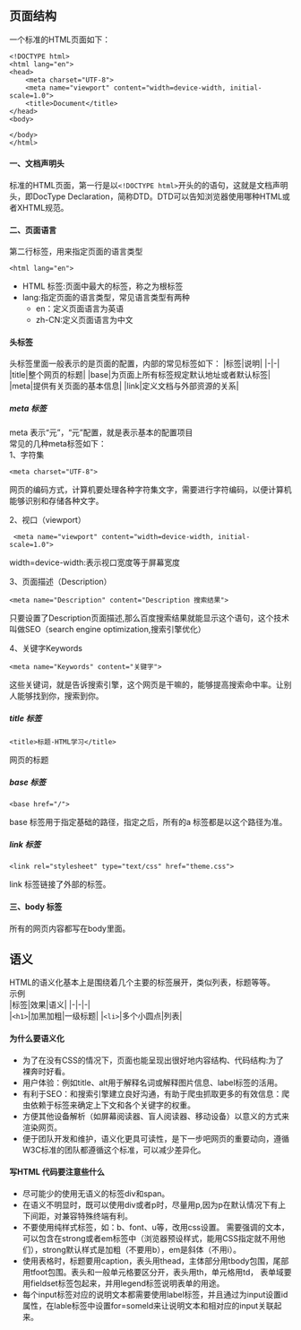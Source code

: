 ## 页面结构
一个标准的HTML页面如下：
```
<!DOCTYPE html>
<html lang="en">
<head>
    <meta charset="UTF-8">
    <meta name="viewport" content="width=device-width, initial-scale=1.0">
    <title>Document</title>
</head>
<body>

</body>
</html>
```     
#### 一、文档声明头   
标准的HTML页面，第一行是以```<!DOCTYPE html>```开头的的语句，这就是文档声明头，即DocType Declaration，简称DTD。DTD可以告知浏览器使用哪种HTML或者XHTML规范。     
#### 二、页面语言      
第二行标签，用来指定页面的语言类型   
```
<html lang="en">
```
- HTML 标签:页面中最大的标签，称之为根标签     
- lang:指定页面的语言类型，常见语言类型有两种
    - en：定义页面语言为英语   
    - zh-CN:定义页面语言为中文     

#### 头标签   
头标签里面一般表示的是页面的配置，内部的常见标签如下：
|标签|说明|
|-|-|
|title|整个网页的标题|
|base|为页面上所有标签规定默认地址或者默认标签|     
|meta|提供有关页面的基本信息|
|link|定义文档与外部资源的关系|          

##### meta 标签      
meta 表示“元”，“元”配置，就是表示基本的配置项目     
常见的几种meta标签如下：       
1、字符集    
```
<meta charset="UTF-8">
```      
网页的编码方式，计算机要处理各种字符集文字，需要进行字符编码，以便计算机能够识别和存储各种文字。    

2、视口（viewport）    
```
 <meta name="viewport" content="width=device-width, initial-scale=1.0">
```
width=device-width:表示视口宽度等于屏幕宽度     

3、页面描述（Description）           
```
<meta name="Description" content="Description 搜索结果">
```
只要设置了Description页面描述,那么百度搜索结果就能显示这个语句，这个技术叫做SEO（search engine optimization,搜索引擎优化）

4、关键字Keywords
```
<meta name="Keywords" content="关键字">
```     
这些关键词，就是告诉搜索引擎，这个网页是干嘛的，能够提高搜索命中率。让别人能够找到你，搜索到你。   
##### title 标签    
```
<title>标题-HTML学习</title>
```
网页的标题     
##### base 标签
```
<base href="/">
```
base 标签用于指定基础的路径，指定之后，所有的a 标签都是以这个路径为准。    

##### link 标签
```
<link rel="stylesheet" type="text/css" href="theme.css">
```
link 标签链接了外部的标签。                      

#### 三、body 标签    
所有的网页内容都写在body里面。            

## 语义   
HTML的语义化基本上是围绕着几个主要的标签展开，类似列表，标题等等。   
示例       
|标签|效果|语义|
|-|-|-|    
|```<h1>```|加黑加粗|一级标题|
|```<li>```|多个小圆点|列表|      

#### 为什么要语义化
- 为了在没有CSS的情况下，页面也能呈现出很好地内容结构、代码结构:为了裸奔时好看。
- 用户体验：例如title、alt用于解释名词或解释图片信息、label标签的活用。
- 有利于SEO：和搜索引擎建立良好沟通，有助于爬虫抓取更多的有效信息：爬虫依赖于标签来确定上下文和各个关键字的权重。
- 方便其他设备解析（如屏幕阅读器、盲人阅读器、移动设备）以意义的方式来渲染网页。
- 便于团队开发和维护，语义化更具可读性，是下一步吧网页的重要动向，遵循W3C标准的团队都遵循这个标准，可以减少差异化。
#### 写HTML 代码要注意些什么
- 尽可能少的使用无语义的标签div和span。
- 在语义不明显时，既可以使用div或者p时，尽量用p,因为p在默认情况下有上下间距，对兼容特殊终端有利。
- 不要使用纯样式标签，如：b、font、u等，改用css设置。
需要强调的文本，可以包含在strong或者em标签中（浏览器预设样式，能用CSS指定就不用他们），strong默认样式是加粗（不要用b），em是斜体（不用i）。
- 使用表格时，标题要用caption，表头用thead，主体部分用tbody包围，尾部用tfoot包围。表头和一般单元格要区分开，表头用th，单元格用td，
表单域要用fieldset标签包起来，并用legend标签说明表单的用途。
- 每个input标签对应的说明文本都需要使用label标签，并且通过为input设置id属性，在lable标签中设置for=someld来让说明文本和相对应的input关联起来。



